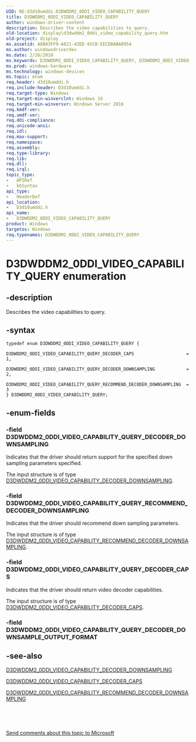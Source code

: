 ```yaml
---
UID: NE:d3d10umddi.D3DWDDM2_0DDI_VIDEO_CAPABILITY_QUERY
title: D3DWDDM2_0DDI_VIDEO_CAPABILITY_QUERY
author: windows-driver-content
description: Describes the video capabilities to query.
old-location: display\d3dwddm2_0ddi_video_capability_query.htm
old-project: display
ms.assetid: A8BA3FF9-A821-43ED-91CB-EECD0ABA0954
ms.author: windowsdriverdev
ms.date: 2/26/2018
ms.keywords: D3DWDDM2_0DDI_VIDEO_CAPABILITY_QUERY, D3DWDDM2_0DDI_VIDEO_CAPABILITY_QUERY enumeration [Display Devices], D3DWDDM2_0DDI_VIDEO_CAPABILITY_QUERY_DECODER_CAPS, D3DWDDM2_0DDI_VIDEO_CAPABILITY_QUERY_DECODER_DOWNSAMPLING, D3DWDDM2_0DDI_VIDEO_CAPABILITY_QUERY_RECOMMEND_DECODER_DOWNSAMPLING, d3d10umddi/D3DWDDM2_0DDI_VIDEO_CAPABILITY_QUERY, d3d10umddi/D3DWDDM2_0DDI_VIDEO_CAPABILITY_QUERY_DECODER_CAPS, d3d10umddi/D3DWDDM2_0DDI_VIDEO_CAPABILITY_QUERY_DECODER_DOWNSAMPLING, d3d10umddi/D3DWDDM2_0DDI_VIDEO_CAPABILITY_QUERY_RECOMMEND_DECODER_DOWNSAMPLING, display.d3dwddm2_0ddi_video_capability_query
ms.prod: windows-hardware
ms.technology: windows-devices
ms.topic: enum
req.header: d3d10umddi.h
req.include-header: D3d10umddi.h
req.target-type: Windows
req.target-min-winverclnt: Windows 10
req.target-min-winversvr: Windows Server 2016
req.kmdf-ver: 
req.umdf-ver: 
req.ddi-compliance: 
req.unicode-ansi: 
req.idl: 
req.max-support: 
req.namespace: 
req.assembly: 
req.type-library: 
req.lib: 
req.dll: 
req.irql: 
topic_type:
-	APIRef
-	kbSyntax
api_type:
-	HeaderDef
api_location:
-	D3d10umddi.h
api_name:
-	D3DWDDM2_0DDI_VIDEO_CAPABILITY_QUERY
product: Windows
targetos: Windows
req.typenames: D3DWDDM2_0DDI_VIDEO_CAPABILITY_QUERY
---
```


# D3DWDDM2_0DDI_VIDEO_CAPABILITY_QUERY enumeration


## -description


Describes the video capabilities to query.


## -syntax


````
typedef enum D3DWDDM2_0DDI_VIDEO_CAPABILITY_QUERY { 
  D3DWDDM2_0DDI_VIDEO_CAPABILITY_QUERY_DECODER_CAPS                    = 1,
  D3DWDDM2_0DDI_VIDEO_CAPABILITY_QUERY_DECODER_DOWNSAMPLING            = 2,
  D3DWDDM2_0DDI_VIDEO_CAPABILITY_QUERY_RECOMMEND_DECODER_DOWNSAMPLING  = 3
} D3DWDDM2_0DDI_VIDEO_CAPABILITY_QUERY;
````


## -enum-fields




### -field D3DWDDM2_0DDI_VIDEO_CAPABILITY_QUERY_DECODER_DOWNSAMPLING

Indicates that the driver should return support for the specified down sampling parameters specified.



The input structure is of type <a href="..\d3d10umddi\ns-d3d10umddi-d3dwddm2_0ddi_video_capability_decoder_downsampling.md">D3DWDDM2_0DDI_VIDEO_CAPABILITY_DECODER_DOWNSAMPLING</a>.


### -field D3DWDDM2_0DDI_VIDEO_CAPABILITY_QUERY_RECOMMEND_DECODER_DOWNSAMPLING

Indicates that the driver should recommend down sampling parameters.



The input structure is of type <a href="..\d3d10umddi\ns-d3d10umddi-d3dwddm2_0ddi_video_capability_recommend_decoder_downsampling.md">D3DWDDM2_0DDI_VIDEO_CAPABILITY_RECOMMEND_DECODER_DOWNSAMPLING</a>.


### -field D3DWDDM2_0DDI_VIDEO_CAPABILITY_QUERY_DECODER_CAPS

Indicates that the driver should return video decoder capabilities.



The input structure is of type <a href="..\d3d10umddi\ns-d3d10umddi-d3dwddm2_0ddi_video_capability_decoder_caps.md">D3DWDDM2_0DDI_VIDEO_CAPABILITY_DECODER_CAPS</a>.



### -field D3DWDDM2_0DDI_VIDEO_CAPABILITY_QUERY_DECODER_DOWNSAMPLE_OUTPUT_FORMAT




## -see-also

<a href="..\d3d10umddi\ns-d3d10umddi-d3dwddm2_0ddi_video_capability_decoder_downsampling.md">D3DWDDM2_0DDI_VIDEO_CAPABILITY_DECODER_DOWNSAMPLING</a>



<a href="..\d3d10umddi\ns-d3d10umddi-d3dwddm2_0ddi_video_capability_decoder_caps.md">D3DWDDM2_0DDI_VIDEO_CAPABILITY_DECODER_CAPS</a>



<a href="..\d3d10umddi\ns-d3d10umddi-d3dwddm2_0ddi_video_capability_recommend_decoder_downsampling.md">D3DWDDM2_0DDI_VIDEO_CAPABILITY_RECOMMEND_DECODER_DOWNSAMPLING</a>



 

 

<a href="mailto:wsddocfb@microsoft.com?subject=Documentation%20feedback [display\display]:%20D3DWDDM2_0DDI_VIDEO_CAPABILITY_QUERY enumeration%20 RELEASE:%20(2/26/2018)&amp;body=%0A%0APRIVACY STATEMENT%0A%0AWe use your feedback to improve the documentation. We don't use your email address for any other purpose, and we'll remove your email address from our system after the issue that you're reporting is fixed. While we're working to fix this issue, we might send you an email message to ask for more info. Later, we might also send you an email message to let you know that we've addressed your feedback.%0A%0AFor more info about Microsoft's privacy policy, see http://privacy.microsoft.com/en-us/default.aspx." title="Send comments about this topic to Microsoft">Send comments about this topic to Microsoft</a>

